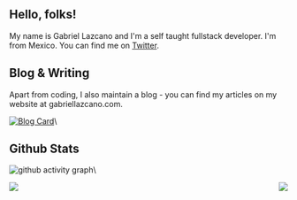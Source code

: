 ## Hello, folks! 

My name is Gabriel Lazcano and I'm a self taught fullstack developer. I'm from Mexico.  You can find me on [Twitter](https://www.twitter.com/DatsGabs).

## Blog & Writing
Apart from coding, I also maintain a blog - you can find my articles on my website at gabriellazcano.com.

[![Blog Card](https://github-readme-stats.vercel.app/api/pin/?username=datsgabs&repo=datsgabs.github.io&)](https://github.com/DatsGabs/datsgabs.github.io)\

## Github Stats
![github activity graph](https://activity-graph.herokuapp.com/graph?username=datsgabs&theme=react-dark)\

<div style="display: flex; justify-content: space-between;">
<a href="https://github.com/DatsGabs">
  <img align="center" src="https://github-readme-stats.vercel.app/api/top-langs/?username=datsgabs&layout=compact&theme=tokyonight" />
</a>
<a href="https://github.com/DatsGabs">
  <img align="center" src="https://github-readme-stats.vercel.app/api?username=datsgabs&theme=tokyonight" />
</a>
</div

